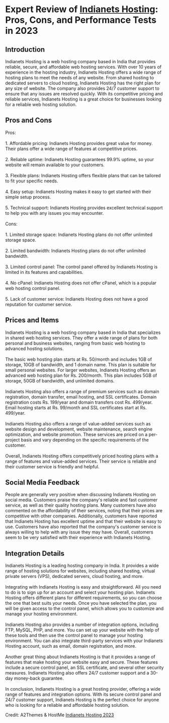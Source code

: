 <h1>Expert Review of <a href="https://a2themes.com/indianets-hosting-reviews">Indianets Hosting</a>: Pros, Cons, and Performance Tests in 2023</h1>
<h2>Introduction</h2>
Indianets Hosting is a web hosting company based in India that provides reliable, secure, and affordable web hosting services. With over 10 years of experience in the hosting industry, Indianets Hosting offers a wide range of hosting plans to meet the needs of any website. From shared hosting to dedicated servers to cloud hosting, Indianets Hosting has the right plan for any size of website. The company also provides 24/7 customer support to ensure that any issues are resolved quickly. With its competitive pricing and reliable services, Indianets Hosting is a great choice for businesses looking for a reliable web hosting solution.
<h2>Pros and Cons</h2>
Pros:<br><br>1. Affordable pricing: Indianets Hosting provides great value for money. Their plans offer a wide range of features at competitive prices.<br><br>2. Reliable uptime: Indianets Hosting guarantees 99.9% uptime, so your website will remain available to your customers.<br><br>3. Flexible plans: Indianets Hosting offers flexible plans that can be tailored to fit your specific needs.<br><br>4. Easy setup: Indianets Hosting makes it easy to get started with their simple setup process.<br><br>5. Technical support: Indianets Hosting provides excellent technical support to help you with any issues you may encounter.<br><br>Cons:<br><br>1. Limited storage space: Indianets Hosting plans do not offer unlimited storage space.<br><br>2. Limited bandwidth: Indianets Hosting plans do not offer unlimited bandwidth.<br><br>3. Limited control panel: The control panel offered by Indianets Hosting is limited in its features and capabilities.<br><br>4. No cPanel: Indianets Hosting does not offer cPanel, which is a popular web hosting control panel.<br><br>5. Lack of customer service: Indianets Hosting does not have a good reputation for customer service.
<h2>Prices and Items</h2>
Indianets Hosting is a web hosting company based in India that specializes in shared web hosting services. They offer a wide range of plans for both personal and business websites, ranging from basic web hosting to advanced hosting solutions.<br><br>The basic web hosting plan starts at Rs. 50/month and includes 1GB of storage, 10GB of bandwidth, and 1 domain name. This plan is suitable for small personal websites. For larger websites, Indianets Hosting offers an advanced web hosting plan for Rs. 200/month. This plan includes 5GB of storage, 50GB of bandwidth, and unlimited domains.<br><br>Indianets Hosting also offers a range of premium services such as domain registration, domain transfer, email hosting, and SSL certificates. Domain registration costs Rs. 199/year and domain transfers cost Rs. 499/year. Email hosting starts at Rs. 99/month and SSL certificates start at Rs. 499/year.<br><br>Indianets Hosting also offers a range of value-added services such as website design and development, website maintenance, search engine optimization, and website promotion. These services are priced on a per-project basis and vary depending on the specific requirements of the customer.<br><br>Overall, Indianets Hosting offers competitively priced hosting plans with a range of features and value-added services. Their service is reliable and their customer service is friendly and helpful.
<h2>Social Media Feedback</h2>
People are generally very positive when discussing Indianets Hosting on social media. Customers praise the company's reliable and fast customer service, as well as their quality hosting plans. Many customers have also commented on the affordability of their services, noting that their prices are competitive with other companies. Additionally, customers have reported that Indianets Hosting has excellent uptime and that their website is easy to use. Customers have also reported that the company's customer service is always willing to help with any issue they may have. Overall, customers seem to be very satisfied with their experience with Indianets Hosting.
<h2>Integration Details</h2>
Indianets Hosting is a leading hosting company in India. It provides a wide range of hosting solutions for websites, including shared hosting, virtual private servers (VPS), dedicated servers, cloud hosting, and more.<br><br>Integrating with Indianets Hosting is easy and straightforward. All you need to do is to sign up for an account and select your hosting plan. Indianets Hosting offers different plans for different requirements, so you can choose the one that best suits your needs. Once you have selected the plan, you will be given access to the control panel, which allows you to customize and manage your hosting environment.<br><br>Indianets Hosting also provides a number of integration options, including FTP, MySQL, PHP, and more. You can set up your website with the help of these tools and then use the control panel to manage your hosting environment. You can also integrate third-party services with your Indianets Hosting account, such as email, domain registration, and more.<br><br>Another great thing about Indianets Hosting is that it provides a range of features that make hosting your website easy and secure. These features include a secure control panel, an SSL certificate, and several other security measures. Indianets Hosting also offers 24/7 customer support and a 30-day money-back guarantee.<br><br>In conclusion, Indianets Hosting is a great hosting provider, offering a wide range of features and integration options. With its secure control panel and 24/7 customer support, Indianets Hosting is the perfect choice for anyone who is looking for a reliable and affordable hosting solution.
<p>Credit: A2Themes & HostMe <a href="https://a2themes.com/indianets-hosting-reviews">Indianets Hosting 2023</a></p>